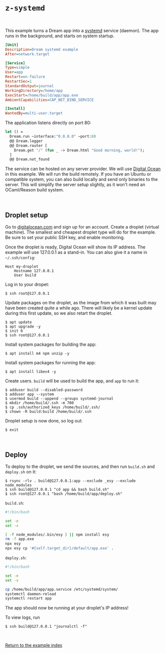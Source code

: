 # `z-systemd`

<br>

This example turns a Dream app into a
[systemd](https://en.wikipedia.org/wiki/Systemd) service (daemon). The app runs
in the background, and starts on system startup.

```ini
[Unit]
Description=Dream systemd example
After=network.target

[Service]
Type=simple
User=app
Restart=on-failure
RestartSec=1
StandardOutput=journal
WorkingDirectory=/home/app
ExecStart=/home/build/app/app.exe
AmbientCapabilities=CAP_NET_BIND_SERVICE

[Install]
WantedBy=multi-user.target
```

The application listens directly on port 80:

```ocaml
let () =
  Dream.run ~interface:"0.0.0.0" ~port:80
  @@ Dream.logger
  @@ Dream.router [
    Dream.get "/" (fun _ -> Dream.html "Good morning, world!");
  ]
  @@ Dream.not_found

```

The service can be hosted on any server provider. We will use [Digital
Ocean](https://www.digitalocean.com) in this example. We will run the build
remotely. If you have an Ubuntu or compatible system, you can also build locally
and send only binaries to the server. This will simplify the server setup
slightly, as it won't need an OCaml/Reason build system.

<br>

## Droplet setup

Go to [digitalocean.com](https://www.digitalocean.com) and sign up for an
account. Create a droplet (virtual machine). The smallest and cheapest droplet
type will do for the example. Be sure to set your public SSH key, and enable
monitoring.

Once the droplet is ready, Digital Ocean will show its IP address. The example
will use 127.0.0.1 as a stand-in. You can also give it a name in
`~/.ssh/config`:

```
Host my-droplet
    Hostname 127.0.0.1
    User build
```

Log in to your dropet:

```
$ ssh root@127.0.0.1
```

Update packages on the droplet, as the image from which it was built may have
been created quite a while ago. There will likely be a kernel update during this
first update, so we also retart the droplet.

```
$ apt update
$ apt upgrade -y
$ init 6
$ ssh root@127.0.0.1
```

Install system packages for building the app:

```
$ apt install m4 npm unzip -y
```

Install system packages for running the app:

```
$ apt install libev4 -y
```

Create users. `build` will be used to build the app, and `app` to run it:

```
$ adduser build --disabled-password
$ adduser app --system
$ usermod build --append --groups systemd-journal
$ mkdir /home/build/.ssh -m 700
$ cp .ssh/authorized_keys /home/build/.ssh/
$ chown -R build:build /home/build/.ssh
```

Droplet setup is now done, so log out:

```
$ exit
```

<br>

## Deploy

To deploy to the droplet, we send the sources, and then run `build.sh` and
`deploy.sh` on it:

```
$ rsync -rlv . build@127.0.0.1:app --exclude _esy --exclude node_modules
$ ssh build@127.0.0.1 "cd app && bash build.sh"
$ ssh root@127.0.0.1 "bash /home/build/app/deploy.sh"
```

`build.sh`:

```sh
#!/bin/bash

set -e
set -x

[ -f node_modules/.bin/esy ] || npm install esy
rm -f app.exe
npx esy
npx esy cp '#{self.target_dir}/default/app.exe' .
```

`deploy.sh`:

```sh
#!/bin/bash

set -e
set -x

cp /home/build/app/app.service /etc/systemd/system/
systemctl daemon-reload
systemctl restart app
```

The app should now be running at your droplet's IP address!

To view logs, run

```
$ ssh build@127.0.0.1 "journalctl -f"
```

<br>

[Return to the example index](../#deploying)
